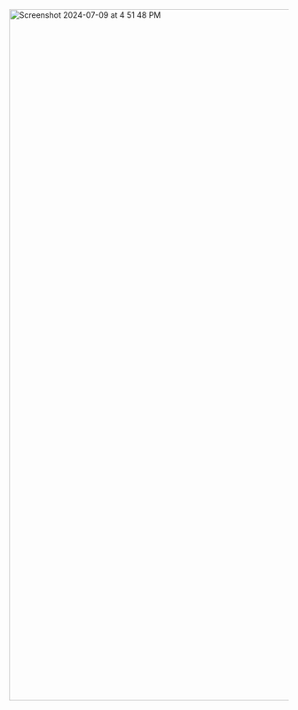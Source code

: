 <img width="1245" alt="Screenshot 2024-07-09 at 4 51 48 PM" src="https://github.com/AnkurKonan/Python_Projects/assets/112815485/6e7d218f-bff3-4172-a9d5-6e1dc1bf6708">
